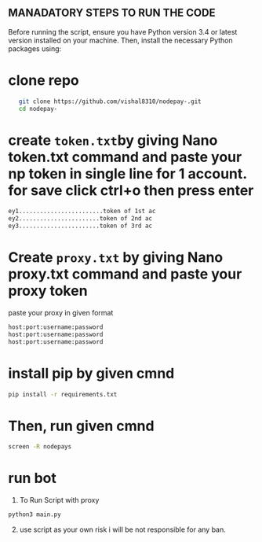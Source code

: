 ## MANADATORY STEPS TO RUN THE CODE 

Before running the script, ensure you have Python version 3.4 or latest version installed on your machine. Then, install the necessary Python packages using:

# clone repo
 ```sh
    git clone https://github.com/vishal8310/nodepay-.git 
    cd nodepay-
 ```
# create `token.txt`by giving Nano token.txt command and paste your np token in single line for 1 account. for save click ctrl+o then press enter 
 ```sh
 ey1........................token of 1st ac
 ey2.......................token of 2nd ac
 ey3.......................token of 3rd ac
 ```
# Create `proxy.txt` by giving Nano proxy.txt command and paste your proxy token
 paste your proxy in given format
 ```sh
 host:port:username:password
 host:port:username:password
 host:port:username:password
 ```
 # install pip by given cmnd
 ```sh
 pip install -r requirements.txt
 ```
# Then, run given cmnd
 ```sh
 screen -R nodepays
 ```
# run bot

 1. To Run Script with proxy
   ```sh
   python3 main.py
   ``` 
2. use script as your own risk i will be not responsible for any ban.

